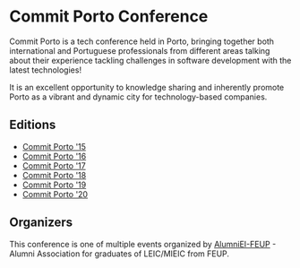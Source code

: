 # Commit Porto Conference

Commit Porto is a tech conference held in Porto, bringing together both international and Portuguese professionals from different areas talking about their experience tackling challenges in software development with the latest technologies!

It is an excellent opportunity to knowledge sharing and inherently promote Porto as a vibrant and dynamic city for technology-based companies.

## Editions

* [Commit Porto '15](http://previous.commitporto.com/2015)
* [Commit Porto '16](http://previous.commitporto.com/2016)
* [Commit Porto '17](http://previous.commitporto.com/2017)
* [Commit Porto '18](http://previous.commitporto.com/2018)
* [Commit Porto '19](http://previous.commitporto.com/2019)
* [Commit Porto '20](http://previous.commitporto.com/2020)

## Organizers

This conference is one of multiple events organized by [AlumniEI-FEUP](http://alumniei.fe.up.pt) - Alumni Association for graduates of LEIC/MIEIC from FEUP.
